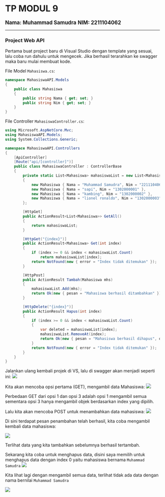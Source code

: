 # TP MODUL 9
<big> **Nama: Muhammad Samudra** </big> 
<big> **NIM: 2211104062** </big>

---
### Project Web API
Pertama buat project baru di Visual Studio dengan template yang sesuai, lalu coba run dahulu untuk mengecek. Jika berhasil terarahkan ke swagger maka baru mulai membuat kode.

File Model `Mahasiswa.cs`:
```cs
namespace MahasiswaAPI.Models
{
    public class Mahasiswa
    {
        public string Nama { get; set; }
        public string Nim { get; set; }
    }
}
```

File Controller `MahasiswaController.cs`:
```cs
using Microsoft.AspNetCore.Mvc;
using MahasiswaAPI.Models;
using System.Collections.Generic;

namespace MahasiswaAPI.Controllers
{
    [ApiController]
    [Route("api/[controller]")]
    public class MahasiswaController : ControllerBase
    {
        private static List<Mahasiswa> mahasiswaList = new List<Mahasiswa>
        {
            new Mahasiswa { Nama = "Muhammad Samudra", Nim = "2211104062" },
            new Mahasiswa { Nama = "sapi", Nim = "1302000001" },
            new Mahasiswa { Nama = "kambing", Nim = "1302000002" },
            new Mahasiswa { Nama = "lionel ronaldo", Nim = "1302000003" }
        };

        [HttpGet]
        public ActionResult<List<Mahasiswa>> GetAll()
        {
            return mahasiswaList;
        }

        [HttpGet("{index}")]
        public ActionResult<Mahasiswa> Get(int index)
        {
            if (index >= 0 && index < mahasiswaList.Count)
                return mahasiswaList[index];
            return NotFound(new { error = "Index tidak ditemukan" });
        }

        [HttpPost]
        public ActionResult Tambah(Mahasiswa mhs)
        {
            mahasiswaList.Add(mhs);
            return Ok(new { pesan = "Mahasiswa berhasil ditambahkan" });
        }

        [HttpDelete("{index}")]
        public ActionResult Hapus(int index)
        {
            if (index >= 0 && index < mahasiswaList.Count)
            {
                var deleted = mahasiswaList[index];
                mahasiswaList.RemoveAt(index);
                return Ok(new { pesan = "Mahasiswa berhasil dihapus", data = deleted });
            }
            return NotFound(new { error = "Index tidak ditemukan" });
        }
    }
}
```

Jalankan ulang kembali projek di VS, lalu di swagger akan menjadi seperti ini:
![](img/tampilan.png)

Kita akan mencoba opsi pertama (GET), mengambil data Mahasiswa:
![](img/get1.png)

Perbedaan GET dari opsi 1 dan opsi 3 adalah opsi 1 mengambil semua sementara opsi 3 hanya mengambil objek berdasarkan index yang dipilih.

Lalu kita akan mencoba POST untuk menambahkan data mahasiswa:
![](img/post1.png)

Di sini terdapat pesan penambahan telah berhasil, kita coba mengambil kembali data mahasiswa:

![](img/getUlang.png)

Terlihat data yang kita tambahkan sebelumnya berhasil tertambah.

Sekarang kita coba untuk menghapus data, disini saya memilih untuk menghapus data dengan index 0 yaitu mahasiswa bernama `Muhammad Samudra`
![](img/delete.png)

Kita lihat lagi dengan mengambil semua data, terlihat tidak ada data dengan nama bernilai `Muhammad Samudra`


![](img/terakhirGet.png)

